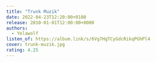 ```yaml
---
title: "Trunk Muzik"
date: 2022-04-23T12:20:00+0100
release: 2010-01-01T12:00:00+0000
authors:
  - Yelawolf
listen_of: https://album.link/s/6Vg7HgTCyGdcRikqPGhPl4
cover: trunk-muzik.jpg
rating: 4.25
---
```

